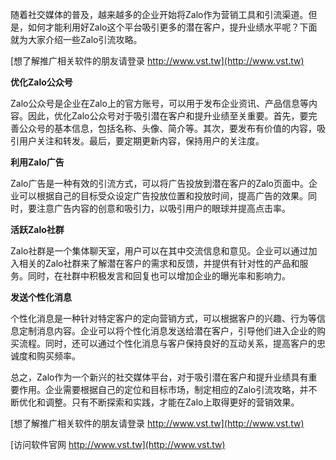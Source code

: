 随着社交媒体的普及，越来越多的企业开始将Zalo作为营销工具和引流渠道。但是，如何才能利用好Zalo这个平台吸引更多的潜在客户，提升业绩水平呢？下面就为大家介绍一些Zalo引流攻略。

[想了解推广相关软件的朋友请登录 http://www.vst.tw](http://www.vst.tw)

**优化Zalo公众号**

Zalo公众号是企业在Zalo上的官方账号，可以用于发布企业资讯、产品信息等内容。因此，优化Zalo公众号对于吸引潜在客户和提升业绩至关重要。首先，要完善公众号的基本信息，包括名称、头像、简介等。其次，要发布有价值的内容，吸引用户关注和转发。最后，要定期更新内容，保持用户的关注度。

**利用Zalo广告**

Zalo广告是一种有效的引流方式，可以将广告投放到潜在客户的Zalo页面中。企业可以根据自己的目标受众设定广告投放位置和投放时间，提高广告的效果。同时，要注意广告内容的创意和吸引力，以吸引用户的眼球并提高点击率。

**活跃Zalo社群**

Zalo社群是一个集体聊天室，用户可以在其中交流信息和意见。企业可以通过加入相关的Zalo社群来了解潜在客户的需求和反馈，并提供有针对性的产品和服务。同时，在社群中积极发言和回复也可以增加企业的曝光率和影响力。

**发送个性化消息**

个性化消息是一种针对特定客户的定向营销方式，可以根据客户的兴趣、行为等信息定制消息内容。企业可以将个性化消息发送给潜在客户，引导他们进入企业的购买流程。同时，还可以通过个性化消息与客户保持良好的互动关系，提高客户的忠诚度和购买频率。

总之，Zalo作为一个新兴的社交媒体平台，对于吸引潜在客户和提升业绩具有重要作用。企业需要根据自己的定位和目标市场，制定相应的Zalo引流攻略，并不断优化和调整。只有不断探索和实践，才能在Zalo上取得更好的营销效果。

[想了解推广相关软件的朋友请登录 http://www.vst.tw](http://www.vst.tw)


[访问软件官网 http://www.vst.tw](http://www.vst.tw)

